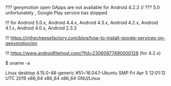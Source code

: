 ??? genymotion open GApps are not available for Android 4.2.2 //
??? 5.0 unfortunately , Google Play service has stopped

!!! for Android 5.0.x, Android 4.4.x, Android 4.3.x, Android 4.2.x, Android 4.1.x, Android 4.0.x, Android 2.3.3

!!! https://inthecheesefactory.com/blog/how-to-install-google-services-on-genymotion/en

!!! https://www.androidfilehost.com/?fid=23060877490000128 (for 4.2.x)

$ uname -a

Linux desktop 4.15.0-48-generic #51~16.04.1-Ubuntu SMP Fri Apr 5 12:01:12 UTC 2019 x86_64 x86_64 x86_64 GNU/Linux
